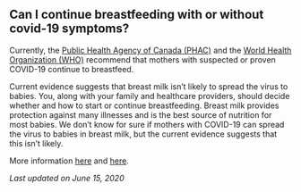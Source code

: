 ## Can I continue breastfeeding with or without covid-19 symptoms?

Currently, the [Public Health Agency of Canada (PHAC)](https://www.canada.ca/en/public-health/services/diseases/2019-novel-coronavirus-infection/health-professionals/interim-guidance-cases-contacts.html) and the [World Health Organization (WHO)](http://www.emro.who.int/nutrition/nutrition-infocus/breastfeeding-advice-during-covid-19-outbreak.html) recommend that mothers with suspected or proven COVID-19 continue to breastfeed.

Current evidence suggests that breast milk isn’t likely to spread the virus to babies.
You, along with your family and healthcare providers, should decide whether and how to start or continue breastfeeding. Breast milk provides protection against many illnesses and is the best source of nutrition for most babies. We don’t know for sure if mothers with COVID-19 can spread the virus to babies in breast milk, but the current evidence suggests that this isn’t likely.

More information [here](https://www.cps.ca/en/documents/position/breastfeeding-when-mothers-have-suspected-or-proven-covid-19) and [here](https://www.cdc.gov/coronavirus/2019-ncov/need-extra-precautions/pregnancy-breastfeeding.html).

_Last updated on June 15, 2020_

